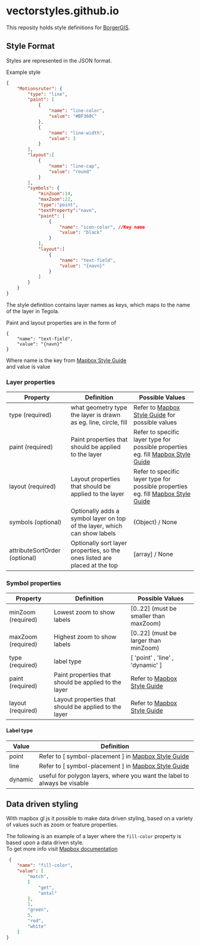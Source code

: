 # vectorstyles.github.io

This reposity holds style definitions for [BorgerGIS](https://github.com/frederiksberg/borgergis).

## Style Format 

Styles are represented in the JSON format.

Example style
```JSON
{
    "Motionsruter": {
        "type": "line",
        "paint": [
            {
                "name": "line-color",
                "value": "#BF360C"
            },
            {
                "name": "line-width",
                "value": 3
            }
        ],
        "layout":[
            {
                "name": "line-cap",
                "value": "round"
            }
        ],
        "symbols": {
            "minZoom":14,
            "maxZoom":22,
            "type":"point",
            "textProperty":"navn",
            "paint": [               
                {
                    "name": "icon-color", //Key name
                    "value": "black"
                }
            ],
            "layout":[
                {
                    "name": "text-field",
                    "value": "{navn}"
                }
            ]
        }
    }
}
```

The style definition contains layer names as keys, which maps to the name of the layer in Tegola.

Paint and layout properties are in the form of 
```
{
    "name": "text-field",
    "value": "{navn}"
}
```
Where name is the key from [Mapbox Style Guide](https://docs.mapbox.com/mapbox-gl-js/style-spec/#layers)  
and value is value

### Layer properties

| Property        | Definition           | Possible Values  |
| ------------- |-------------| -----|
| type (required)     | what geometry type the layer is drawn as eg. line, circle, fill | Refer to [Mapbox Style Guide](https://docs.mapbox.com/mapbox-gl-js/style-spec/#layers) for possible values |
| paint (required)     | Paint properties that should be applied to the layer       |   Refer to specific layer type for possible properties eg. fill [Mapbox Style Guide](https://docs.mapbox.com/mapbox-gl-js/style-spec/#layers-fill) |
| layout (required) | Layout properties that should be applied to the layer      |    Refer to specific layer type for possible properties eg. fill [Mapbox Style Guide](https://docs.mapbox.com/mapbox-gl-js/style-spec/#layers-fill) |
| symbols (optional) | Optionally adds a symbol layer on top of the layer, which can show labels       |    {Object} / None |
| attributeSortOrder (optional) | Optionally sort layer properties, so the ones listed are placed at the top       |    [array] / None |

### Symbol properties

| Property        | Definition           | Possible Values  |
| ------------- |-------------| -----|
| minZoom (required)    | Lowest zoom to show labels | [0..22] (must be smaller than maxZoom) |
| maxZoom (required)     | Highest zoom to show labels  | [0..22] (must be larger than minZoom)  |
type (required)     | label type  | [ 'point' , 'line' , 'dynamic' ]  |
| paint (required)     | Paint properties that should be applied to the layer       |   Refer to  [Mapbox Style Guide](https://docs.mapbox.com/mapbox-gl-js/style-spec/#layers-symbol) |
| layout (required) | Layout properties that should be applied to the layer      |    Refer to [Mapbox Style Guide](https://docs.mapbox.com/mapbox-gl-js/style-spec/#layers-symbol) |


#### Label type
| Value        | Definition           | 
| ------------- |-----------------|
| point    | Refer to [ symbol-placement ] in [Mapbox Style Guide](https://docs.mapbox.com/mapbox-gl-js/style-spec/#layers-symbol) |
| line     | Refer to [ symbol-placement ] in [Mapbox Style Guide](https://docs.mapbox.com/mapbox-gl-js/style-spec/#layers-symbol)  |
| dynamic     | useful for polygon layers, where you want the label to always be visable  |


## Data driven styling 

With mapbox gl js it possible to make data driven styling, based on a variety of values such as zoom or feature properties.

The following is an example of a layer where the `fill-color` property is based upon a data driven style.  
 To get more info visit [Mapbox documentation](https://docs.mapbox.com/help/tutorials/mapbox-gl-js-expressions/)
```json
 {
    "name": "fill-color",
    "value": [
        "match",
        [
            "get",
            "antal"
        ],
        1,
        "green",
        5,
        "red",
        "white"
    ]
}
```
